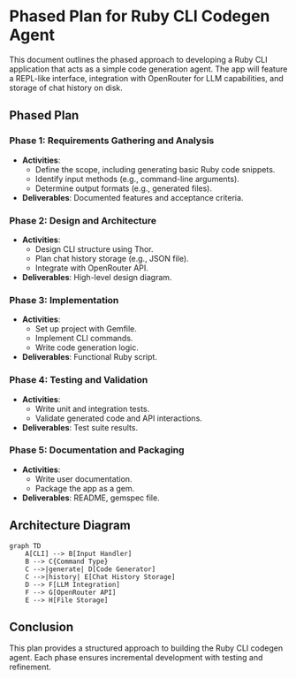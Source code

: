 # Phased Plan for Ruby CLI Codegen Agent

This document outlines the phased approach to developing a Ruby CLI application that acts as a simple code generation agent. The app will feature a REPL-like interface, integration with OpenRouter for LLM capabilities, and storage of chat history on disk.

## Phased Plan

### Phase 1: Requirements Gathering and Analysis
- **Activities**: 
  - Define the scope, including generating basic Ruby code snippets.
  - Identify input methods (e.g., command-line arguments).
  - Determine output formats (e.g., generated files).
- **Deliverables**: Documented features and acceptance criteria.

### Phase 2: Design and Architecture
- **Activities**: 
  - Design CLI structure using Thor.
  - Plan chat history storage (e.g., JSON file).
  - Integrate with OpenRouter API.
- **Deliverables**: High-level design diagram.

### Phase 3: Implementation
- **Activities**: 
  - Set up project with Gemfile.
  - Implement CLI commands.
  - Write code generation logic.
- **Deliverables**: Functional Ruby script.

### Phase 4: Testing and Validation
- **Activities**: 
  - Write unit and integration tests.
  - Validate generated code and API interactions.
- **Deliverables**: Test suite results.

### Phase 5: Documentation and Packaging
- **Activities**: 
  - Write user documentation.
  - Package the app as a gem.
- **Deliverables**: README, gemspec file.

## Architecture Diagram
```mermaid
graph TD
    A[CLI] --> B[Input Handler]
    B --> C{Command Type}
    C -->|generate| D[Code Generator]
    C -->|history| E[Chat History Storage]
    D --> F[LLM Integration]
    F --> G[OpenRouter API]
    E --> H[File Storage]
```

## Conclusion
This plan provides a structured approach to building the Ruby CLI codegen agent. Each phase ensures incremental development with testing and refinement.